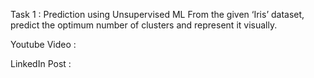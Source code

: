 Task 1 : Prediction using Unsupervised ML
From the given ‘Iris’ dataset, predict the optimum number of clusters
and represent it visually.

Youtube Video : 

LinkedIn Post : 
